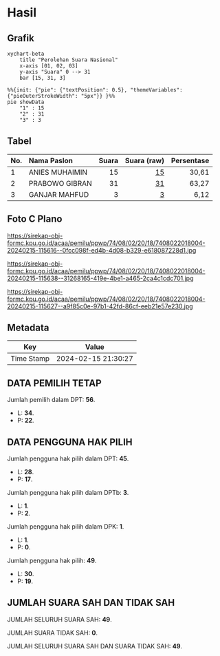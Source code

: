 # Hasil

## Grafik

```mermaid
xychart-beta
    title "Perolehan Suara Nasional"
    x-axis [01, 02, 03]
    y-axis "Suara" 0 --> 31
    bar [15, 31, 3]
```

```mermaid
%%{init: {"pie": {"textPosition": 0.5}, "themeVariables": {"pieOuterStrokeWidth": "5px"}} }%%
pie showData
    "1" : 15
    "2" : 31
    "3" : 3
```

## Tabel

| No. | Nama Paslon    | Suara | Suara (raw) | Persentase |
|:--- |:-------------- | -----:| -----------:| ----------:|
| 1   | ANIES MUHAIMIN | 15    | [15][p-1]   | 30,61      |
| 2   | PRABOWO GIBRAN | 31    | [31][p-2]   | 63,27      |
| 3   | GANJAR MAHFUD  | 3     | [3][p-3]    | 6,12       |


[p-1]: https://github.com/gigit-pemilu/pemilu-2024/blob/main/pilpres/hitung-suara/sub/74-sulawesi-tenggara/sub/08-kolaka-utara/sub/02-pakue/sub/2018-kondara/sub/004-tps/sub/paslon-1.txt
[p-2]: https://github.com/gigit-pemilu/pemilu-2024/blob/main/pilpres/hitung-suara/sub/74-sulawesi-tenggara/sub/08-kolaka-utara/sub/02-pakue/sub/2018-kondara/sub/004-tps/sub/paslon-2.txt
[p-3]: https://github.com/gigit-pemilu/pemilu-2024/blob/main/pilpres/hitung-suara/sub/74-sulawesi-tenggara/sub/08-kolaka-utara/sub/02-pakue/sub/2018-kondara/sub/004-tps/sub/paslon-3.txt

## Foto C Plano

https://sirekap-obj-formc.kpu.go.id/acaa/pemilu/ppwp/74/08/02/20/18/7408022018004-20240215-115616--0fcc098f-ed4b-4d08-b329-e618087228d1.jpg

https://sirekap-obj-formc.kpu.go.id/acaa/pemilu/ppwp/74/08/02/20/18/7408022018004-20240215-115638--31268165-419e-4be1-a465-2ca4c1cdc701.jpg

https://sirekap-obj-formc.kpu.go.id/acaa/pemilu/ppwp/74/08/02/20/18/7408022018004-20240215-115627--a9f85c0e-97b1-42fd-86cf-eeb21e57e230.jpg


## Metadata

| Key        | Value               |
| ---------- | ------------------- |
| Time Stamp | 2024-02-15 21:30:27 |


## DATA PEMILIH TETAP

Jumlah pemilih dalam DPT: **56**.
 * L: **34**.
 * P: **22**.

## DATA PENGGUNA HAK PILIH

Jumlah pengguna hak pilih dalam DPT: **45**.
 * L: **28**.
 * P: **17**.

Jumlah pengguna hak pilih dalam DPTb: **3**.
 * L: **1**.
 * P: **2**.

Jumlah pengguna hak pilih dalam DPK: **1**.
 * L: **1**.
 * P: **0**.

Jumlah pengguna hak pilih: **49**.
 * L: **30**.
 * P: **19**.

## JUMLAH SUARA SAH DAN TIDAK SAH

JUMLAH SELURUH SUARA SAH: **49**.

JUMLAH SUARA TIDAK SAH: **0**.

JUMLAH SELURUH SUARA SAH DAN SUARA TIDAK SAH: **49**.


